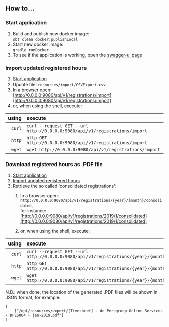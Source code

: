 ## How to...

### Start application

1. Build and publish new docker image:<br/>```sbt clean docker:publishLocal``` 
1. Start new docker image:<br/>```gradle runDocker```
1. To see if the application is working, open the [swagger-ui page](http://0.0.0.0:9079)
 
### Import updated registered hours

1. [Start application](#start-application)
1. Update file: `resources/import/CSVExport.csv`
1. In a browser open: <br/> [http://0.0.0.0:9080/api/v1/registrations/import](http://0.0.0.0:9080/api/v1/registrations/import)
1. or, when using the shell, execute: <br/>

| using      | execute                                                                         |
| ---------: | :------------------------------------------------------------------------------ |
| ```curl``` |  ```curl --request GET --url http://0.0.0.0:9080/api/v1/registrations/import``` |
| ```http``` |  ```http GET http://0.0.0.0:9080/api/v1/registrations/import```                 |
| ```wget``` |  ```wget http://0.0.0.0:9080/api/v1/registrations/import```                     |

### Download registered hours as .PDF file

1. [Start application](#start-application)
1. [Import updated registered hours](#import-updated-registered-hours)
1. Retrieve the so called 'consolidated registrations':
    1. In a browser open: <br/>```http://0.0.0.0:9080/api/v1/registrations/{year}/{month}/consolidated```, <br/>for instance: [http://0.0.0.0:9080/api/v1/registrations/2019/1/consolidated](http://0.0.0.0:9080/api/v1/registrations/2019/1/consolidated)
    
    1. or, when using the shell, execute: <br/>

| using      | execute                                                                                              | example                                                                                     |
| ---------: | :--------------------------------------------------------------------------------------------------- | ------------------------------------------------------------------------------------------- |
| ```curl``` |  ```curl --request GET --url http://0.0.0.0:9080/api/v1/registrations/{year}/{month}/consolidated``` | ```curl --request GET --url http://0.0.0.0:9080/api/v1/registrations/2019/1/consolidated``` |
| ```http``` |  ```http GET http://0.0.0.0:9080/api/v1/registrations/{year}/{month}/consolidated```                 |  ```http GET http://0.0.0.0:9080/api/v1/registrations/2019/1/consolidated```                |
| ```wget``` |  ```wget http://0.0.0.0:9080/api/v1/registrations/{year}/{month}/consolidated```                     |  ```wget http://0.0.0.0:9080/api/v1/registrations/2019/1/consolidated```                    |

N.B.: when done, the location of the generated .PDF files will be shown in JSON format, for example: <br/> 
```
[
    ["/opt/resources/export/[Timesheet] - de Persgroep Online Services - DPES004 - jan-2019.pdf"]
]
```
